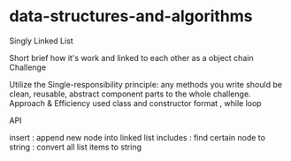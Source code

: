 # data-structures-and-algorithms


Singly Linked List

Short brief how it's work and linked to each other as a object chain
Challenge

Utilize the Single-responsibility principle: any methods you write should be clean, reusable, abstract component parts to the whole challenge.
Approach & Efficiency
used class and constructor format , while loop

API

insert : append new node into linked list
includes : find certain node
to string : convert all list items to string

![]()